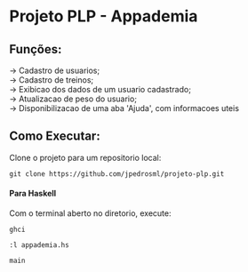 # Projeto PLP - Appademia

## Funções:

-> Cadastro de usuarios;\
-> Cadastro de treinos;\
-> Exibicao dos dados de um usuario cadastrado;\
-> Atualizacao de peso do usuario;\
-> Disponibilizacao de uma aba 'Ajuda', com informacoes uteis

## Como Executar:

Clone o projeto para um repositorio local:
```
git clone https://github.com/jpedrosml/projeto-plp.git
```
#### Para Haskell

Com o terminal aberto no diretorio, execute:
```
ghci
```
```
:l appademia.hs
```
```
main
```
